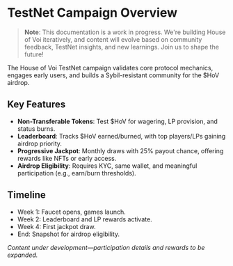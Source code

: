 # TestNet Campaign Overview

> **Note**: This documentation is a work in progress. We're building House of Voi iteratively, and content will evolve based on community feedback, TestNet insights, and new learnings. Join us to shape the future!

The House of Voi TestNet campaign validates core protocol mechanics, engages early users, and builds a Sybil-resistant community for the $HoV airdrop.

## Key Features

- **Non-Transferable Tokens**: Test $HoV for wagering, LP provision, and status burns.
- **Leaderboard**: Tracks $HoV earned/burned, with top players/LPs gaining airdrop priority.
- **Progressive Jackpot**: Monthly draws with 25% payout chance, offering rewards like NFTs or early access.
- **Airdrop Eligibility**: Requires KYC, same wallet, and meaningful participation (e.g., earn/burn thresholds).

## Timeline

- Week 1: Faucet opens, games launch.
- Week 2: Leaderboard and LP rewards activate.
- Week 4: First jackpot draw.
- End: Snapshot for airdrop eligibility.

_Content under development—participation details and rewards to be expanded._
